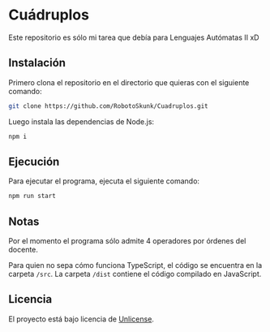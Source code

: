 # Cuádruplos
Este repositorio es sólo mi tarea que debía para Lenguajes Autómatas II xD

## Instalación
Primero clona el repositorio en el directorio que quieras con el siguiente comando:

```bash
git clone https://github.com/RobotoSkunk/Cuadruplos.git
```

Luego instala las dependencias de Node.js:

```bash
npm i
```

## Ejecución
Para ejecutar el programa, ejecuta el siguiente comando:

```bash
npm run start
```

## Notas
Por el momento el programa sólo admite 4 operadores por órdenes del docente.

Para quien no sepa cómo funciona TypeScript, el código se encuentra en la carpeta `/src`. La carpeta `/dist` contiene el código compilado en JavaScript.

## Licencia
El proyecto está bajo licencia de [Unlicense](https://unlicense.org/).
